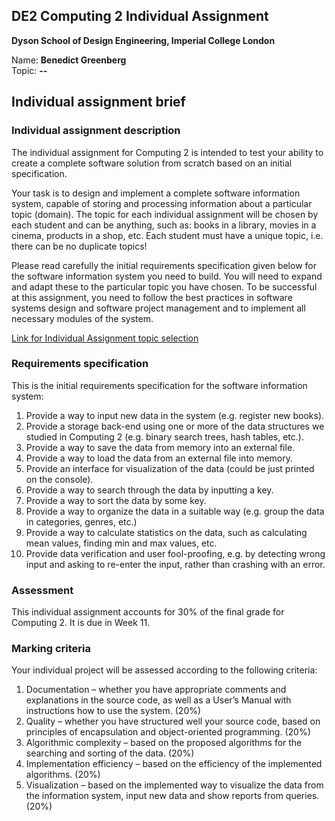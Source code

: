 ## DE2 Computing 2 Individual Assignment
**Dyson School of Design Engineering, Imperial College London**

Name: **Benedict Greenberg**  
Topic: **--**  

## Individual assignment brief

### Individual assignment description
The individual assignment for Computing 2 is intended to test your ability to create a complete software solution from scratch based on an initial specification.

Your task is to design and implement a complete software information system, capable of storing and processing information about a particular topic (domain). The topic for each individual assignment will be chosen by each student and can be anything, such as: books in a library, movies in a cinema, products in a shop, etc. Each student must have a unique topic, i.e. there can be no duplicate topics!

Please read carefully the initial requirements specification given below for the software information system you need to build. You will need to expand and adapt these to the particular topic you have chosen. To be successful at this assignment, you need to follow the best practices in software systems design and software project management and to implement all necessary modules of the system.

[Link for Individual Assignment topic selection](https://docs.google.com/document/d/1nYnoW-ZC34jtend54OwvpLeVNKDkvAfBk72i0qtWO6k/edit?usp=sharing)

### Requirements specification
This is the initial requirements specification for the software information system:

1. Provide a way to input new data in the system (e.g. register new books).
2. Provide a storage back-end using one or more of the data structures we studied in Computing 2 (e.g. binary search trees, hash tables, etc.).
3. Provide a way to save the data from memory into an external file.
4. Provide a way to load the data from an external file into memory.
5. Provide an interface for visualization of the data (could be just printed on the console).
6. Provide a way to search through the data by inputting a key.
7. Provide a way to sort the data by some key.
8. Provide a way to organize the data in a suitable way (e.g. group the data in categories, genres, etc.)
9. Provide a way to calculate statistics on the data, such as calculating mean values, finding min and max values, etc.
10. Provide data verification and user fool-proofing, e.g. by detecting wrong input and asking to re-enter the input, rather than crashing with an error.

### Assessment
This individual assignment accounts for 30% of the final grade for Computing 2. It is due in Week 11.

### Marking criteria
Your individual project will be assessed according to the following criteria:

1. Documentation – whether you have appropriate comments and explanations in the source code, as well as a User’s Manual with instructions how to use the system. (20%)
2. Quality – whether you have structured well your source code, based on principles of encapsulation and object-oriented programming. (20%)
3. Algorithmic complexity – based on the proposed algorithms for the searching and sorting of the data. (20%)
4. Implementation efficiency – based on the efficiency of the implemented algorithms. (20%)
5. Visualization – based on the implemented way to visualize the data from the information system, input new data and show reports from queries. (20%)
